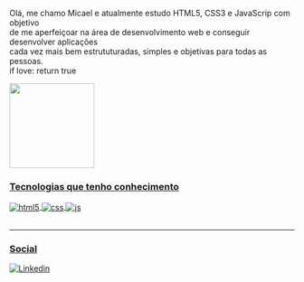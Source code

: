   Olá, me chamo Micael e atualmente estudo HTML5, CSS3 e JavaScrip com objetivo<br>
de me aperfeiçoar na área de desenvolvimento web e conseguir desenvolver aplicações<br> 
cada vez mais bem estrututuradas, simples e objetivas para todas as pessoas.<br>
if love: return true

<div align="left">
  <a href="https://github.com/micaelsev">
  <img height="150em" src="https://github-readme-stats.vercel.app/api/top-langs/?username=micaelsev&layout=compact&langs_count=7&theme=dracula"/>
</div>

### Tecnologias que tenho conhecimento
<div style="display: inline_block">
  <img align="center" alt="html5" src="https://img.shields.io/badge/HTML5-E34F26?style=for-the-badge&logo=html5&logoColor=white"/>
  <img align="center" alt="css" src="https://img.shields.io/badge/CSS3-1572B6?style=for-the-badge&logo=css3&logoColor=white"/>
  <img align="center" alt="js" src="https://img.shields.io/badge/JavaScript-F7DF1E?style=for-the-badge&logo=javascript&logoColor=black"/>
</div><br/>

---

### Social
[![Linkedin](https://img.shields.io/badge/LinkedIn-0077B5?style=for-the-badge&logo=linkedin&logoColor=white)](https://www.linkedin.com/in/micael-severino-53a65621b/)
